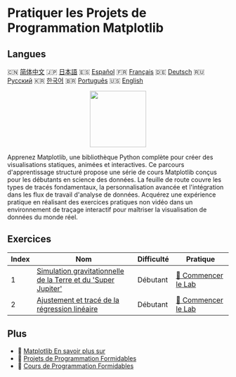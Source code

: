 # Pratiquer les Projets de Programmation Matplotlib

## Langues

🇨🇳 [简体中文](README_zh.md) 🇯🇵 [日本語](README_ja.md) 🇪🇸 [Español](README_es.md) 🇫🇷 [Français](README_fr.md) 🇩🇪 [Deutsch](README_de.md) 🇷🇺 [Русский](README_ru.md) 🇰🇷 [한국어](README_ko.md) 🇧🇷 [Português](README_pt.md) 🇺🇸 [English](README.md) 

<div align="center">
<img width="128px" src="https://file.labex.io/path/6PDQ0G40CdCX.png">
</div>

Apprenez Matplotlib, une bibliothèque Python complète pour créer des visualisations statiques, animées et interactives. Ce parcours d'apprentissage structuré propose une série de cours Matplotlib conçus pour les débutants en science des données. La feuille de route couvre les types de tracés fondamentaux, la personnalisation avancée et l'intégration dans les flux de travail d'analyse de données. Acquérez une expérience pratique en réalisant des exercices pratiques non vidéo dans un environnement de traçage interactif pour maîtriser la visualisation de données du monde réel.

## Exercices

|   Index | Nom                                                                                                                                                      | Difficulté   | Pratique                                                                                                       |
|---------|----------------------------------------------------------------------------------------------------------------------------------------------------------|--------------|----------------------------------------------------------------------------------------------------------------|
|       1 | [Simulation gravitationnelle de la Terre et du 'Super Jupiter'](https://labex.io/fr/courses/project-gravitational-simulation-of-earth-and-super-jupiter) | Débutant     | [🚀 Commencer le Lab](https://labex.io/fr/courses/project-gravitational-simulation-of-earth-and-super-jupiter) |
|       2 | [Ajustement et tracé de la régression linéaire](https://labex.io/fr/courses/project-linear-regression-fitting-and-plotting)                              | Débutant     | [🚀 Commencer le Lab](https://labex.io/fr/courses/project-linear-regression-fitting-and-plotting)              |

## Plus

- 🔗 [Matplotlib En savoir plus sur](https://labex.io/fr/skilltrees/matplotlib)
- 🔗 [Projets de Programmation Formidables](https://github.com/labex-labs/awesome-programming-projects)
- 🔗 [Cours de Programmation Formidables](https://github.com/labex-labs/awesome-programming-courses)

